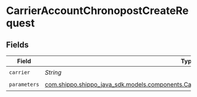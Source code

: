 # CarrierAccountChronopostCreateRequest


## Fields

| Field                                                                                                                                                                      | Type                                                                                                                                                                       | Required                                                                                                                                                                   | Description                                                                                                                                                                | Example                                                                                                                                                                    |
| -------------------------------------------------------------------------------------------------------------------------------------------------------------------------- | -------------------------------------------------------------------------------------------------------------------------------------------------------------------------- | -------------------------------------------------------------------------------------------------------------------------------------------------------------------------- | -------------------------------------------------------------------------------------------------------------------------------------------------------------------------- | -------------------------------------------------------------------------------------------------------------------------------------------------------------------------- |
| `carrier`                                                                                                                                                                  | *String*                                                                                                                                                                   | :heavy_check_mark:                                                                                                                                                         | N/A                                                                                                                                                                        | chronopost                                                                                                                                                                 |
| `parameters`                                                                                                                                                               | [com.shippo.shippo_java_sdk.models.components.CarrierAccountChronopostCreateRequestParameters](../../models/components/CarrierAccountChronopostCreateRequestParameters.md) | :heavy_check_mark:                                                                                                                                                         | N/A                                                                                                                                                                        |                                                                                                                                                                            |